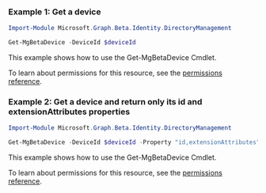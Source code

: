 ### Example 1: Get a device

```powershellImport-Module Microsoft.Graph.Beta.Identity.DirectoryManagement

Get-MgBetaDevice -DeviceId $deviceId
```
This example shows how to use the Get-MgBetaDevice Cmdlet.
To learn about permissions for this resource, see the [permissions reference](/graph/permissions-reference).

### Example 2: Get a device and return only its id and extensionAttributes properties

```powershellImport-Module Microsoft.Graph.Beta.Identity.DirectoryManagement

Get-MgBetaDevice -DeviceId $deviceId -Property "id,extensionAttributes"
```
This example shows how to use the Get-MgBetaDevice Cmdlet.
To learn about permissions for this resource, see the [permissions reference](/graph/permissions-reference).

